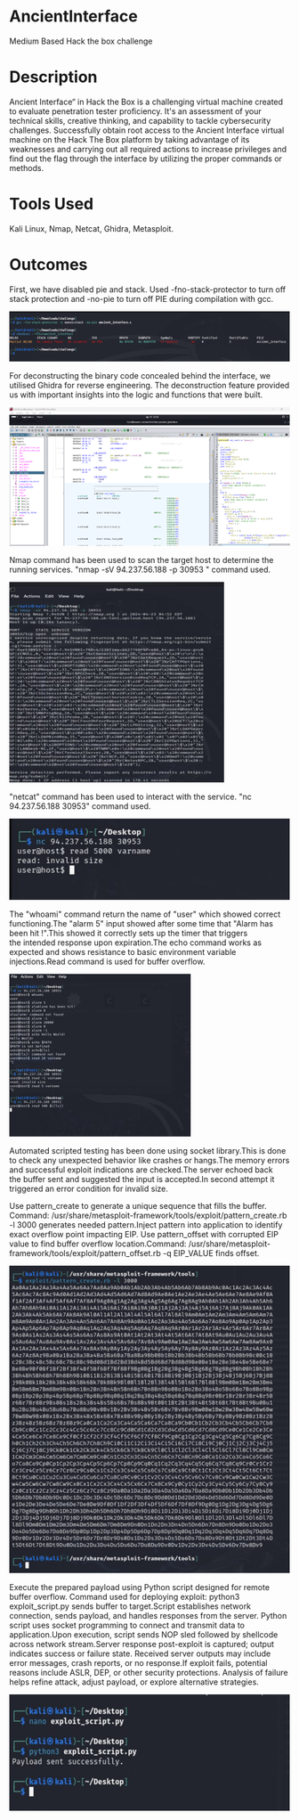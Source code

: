 # AncientInterface
Medium Based Hack the box challenge
# Description
Ancient Interface“ in Hack the Box is a challenging virtual machine created to evaluate penetration tester proficiency. It's an assessment of your technical skills, creative thinking, and capability to tackle cybersecurity challenges. Successfully obtain root access to the Ancient Interface virtual machine on the Hack The Box platform by taking advantage of its weaknesses and carrying out all required actions to increase privileges and find out the flag through the interface by utilizing the proper commands or methods.
# Tools Used
Kali Linux,
 Nmap,
 Netcat,
 Ghidra,
 Metasploit.
# Outcomes
First, we have disabled pie and stack. Used -fno-stack-protector to turn off stack protection and -no-pie to turn off PIE during compilation with gcc.

![img](disable.png)

For deconstructing the binary code concealed behind the interface, we utilised Ghidra for reverse engineering. The deconstruction
feature provided us with important insights into the logic and functions that were built.

![img](Ghidra.png)

Nmap command has been used to scan the target host to determine the running services.
"nmap -sV 94.237.56.188 -p 30953 " command used.

![img](nmap.png)

"netcat" command has been used to interact with the service.
"nc 94.237.56.188 30953" command used.

![img](netcat.png)

The "whoami" command return the name of "user" which showed correct functioning.The "alarm 5" input showed after some time that "Alarm has been hit !".This showed it correctly sets up the timer that triggers the intended response upon expiration.The echo command works as expected and shows resistance to basic environment variable injections.Read command is used for buffer overflow.

![img](netcat1.png)

Automated scripted testing has been done using socket library.This is done to check any unexpected behavior like crashes or hangs.The memory errors and successful exploit indications are checked.The server echoed back the buffer sent and suggested the input is accepted.In second attempt it triggered an error condition for invalid size.

Use pattern_create to generate a unique sequence that fills the buffer. Command: /usr/share/metasploit-framework/tools/exploit/pattern_create.rb -l 3000 generates needed pattern.Inject pattern into application to identify exact overflow point impacting EIP.
Use pattern_offset with corrupted EIP value to find buffer overflow location.Command: /usr/share/metasploit-framework/tools/exploit/pattern_offset.rb -q EIP_VALUE finds offset.

![img](metasploit.png)

Execute the prepared payload using Python script designed for remote buffer overflow. Command used for deploying exploit: python3 exploit_script.py sends buffer to target.Script establishes network connection, sends payload, and handles responses from the server. Python script uses socket programming to connect and transmit data to application.Upon execution, script sends NOP sled followed by shellcode across network stream.Server response post-exploit is captured; output indicates success or failure state. Received server outputs may include error messages, crash reports, or no response.If exploit fails, potential reasons include ASLR, DEP, or other security protections. Analysis of failure helps refine attack, adjust payload, or explore alternative strategies.

![img](payload.png)

